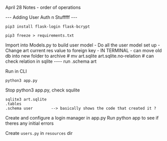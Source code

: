 April 28 Notes  - order of operations

--- Adding User Auth n Stufffff ---



	pip3 install flask-login flask-bcrypt

	pip3 freeze > requirements.txt

Import into Models.py to build user model
	- Do all the user model set up 
	- Change art current res value to foreign key
	- IN TERMINAL - can move old db into new folder to archive
		# mv art.sqlite art.sqlite.no-relation
		# can check relation in sqlite ---- run .schema art

Run in CLI
	
	python3 app.py

Stop python3 app.py, check squlite

	sqlite3 art.sqlite
	.tables
	.schema user 		--> basically shows the code that created it ?


Create and configure a login manager in app.py
	Run python app to see if theres any initial errors

Create `users.py` in `resources` dir





















